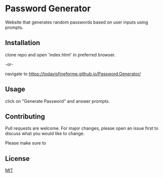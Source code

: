 # Password Generator

Website that generates random passwords based on user inputs using prompts.

## Installation

clone repo and open 'index.html' in preferred browser.

-or-

navigate to https://todayisfineforme.github.io/Password.Generator/

## Usage

click on "Generate Password" and answer prompts.

## Contributing
Pull requests are welcome. For major changes, please open an issue first to discuss what you would like to change.

Please make sure to

## License
[MIT](https://choosealicense.com/licenses/mit/)
